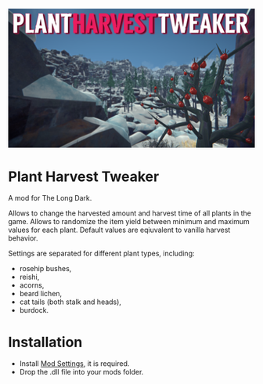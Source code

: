 ![Screenshot](https://raw.githubusercontent.com/DemonBunnyBon/PlantHarvestTweaker/refs/heads/main/PHT_Thumb.png)
# Plant Harvest Tweaker


A mod for The Long Dark. 

Allows to change the harvested amount and harvest time of all plants in the game. 
Allows to randomize the item yield between minimum and maximum values for each plant.
Default values are eqiuvalent to vanilla harvest behavior.

Settings are separated for different plant types, including: 
- rosehip bushes, 
- reishi, 
- acorns, 
- beard lichen, 
- cat tails (both stalk and heads), 
- burdock.

# Installation

- Install [Mod Settings](https://github.com/DigitalzombieTLD/ModSettings/releases/), it is required.
- Drop the .dll file into your mods folder.

